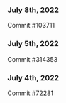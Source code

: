 ### July 8th, 2022

Commit #103711

### July 5th, 2022

Commit #314353


### July 4th, 2022

Commit #72281
